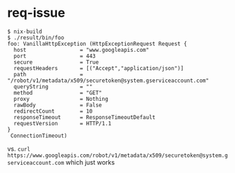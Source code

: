 # req-issue

```shell
$ nix-build
$ ./result/bin/foo
foo: VanillaHttpException (HttpExceptionRequest Request {
  host                 = "www.googleapis.com"
  port                 = 443
  secure               = True
  requestHeaders       = [("Accept","application/json")]
  path                 = "/robot/v1/metadata/x509/securetoken@system.gserviceaccount.com"
  queryString          = ""
  method               = "GET"
  proxy                = Nothing
  rawBody              = False
  redirectCount        = 10
  responseTimeout      = ResponseTimeoutDefault
  requestVersion       = HTTP/1.1
}
 ConnectionTimeout)

```

vs. `curl https://www.googleapis.com/robot/v1/metadata/x509/securetoken@system.gserviceaccount.com` which just works
